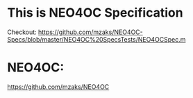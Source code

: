 # This is NEO4OC Specification #

Checkout:
https://github.com/mzaks/NEO4OC-Specs/blob/master/NEO4OC%20SpecsTests/NEO4OCSpec.m

# NEO4OC: #
https://github.com/mzaks/NEO4OC